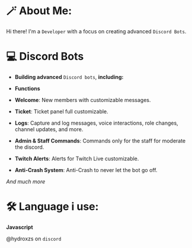 # 🪄 About Me:

Hi there! I'm a `Developer` with a focus on creating advanced `Discord Bots`.

# 💻 Discord Bots

- **Building advanced** `Discord bots`, **including:**

- **Functions**

- **Welcome**: New members with customizable messages.
- **Ticket**: Ticket panel full customizable.
- **Logs**: Capture and log messages, voice interactions, role changes, channel updates, and more.
- **Admin & Staff Commands**: Commands only for the staff for moderate the discord.
- **Twitch Alerts**: Alerts for Twitch Live customizable.
- **Anti-Crash System**: Anti-Crash to never let the bot go off.

*And much more*

# 🛠️ Language i use:

**Javascript**

@hydroxzs on `discord`
